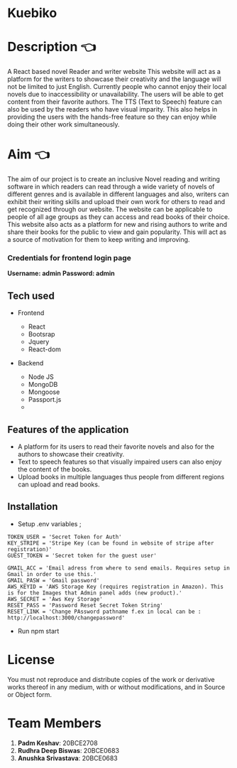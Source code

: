 # Kuebiko
# Description :point_left:
A React based novel Reader and writer website
This website will act as a platform for the writers to showcase their creativity and the
language will not be limited to just English. Currently people who cannot enjoy their
local novels due to inaccessibility or unavailability. The users will be able to get content
from their favorite authors.
The TTS (Text to Speech) feature can also be used by the readers who have visual
imparity. This also helps in providing the users with the hands-free feature so they
can enjoy while doing their other work simultaneously.
# Aim :point_left:
The aim of our project is to create an inclusive Novel reading and writing
software in which readers can read through a wide variety of novels of different
genres and is available in different languages and also, writers can exhibit their
writing skills and upload their own work for others to read and get recognized
through our website. The website can be applicable to people of all age groups
as they can access and read books of their choice. This website also acts as a
platform for new and rising authors to write and share their books for the public
to view and gain popularity. This will act as a source of motivation for them to
keep writing and improving.
### Credentials for frontend login page
**Username: admin**
**Password: admin**

## Tech used 

- Frontend
  - React
  - Bootsrap
  - Jquery
  - React-dom
  
 - Backend 
    - Node JS
    - MongoDB
    - Mongoose
    - Passport.js
    - 
## Features of the application
- A platform for its users to read their favorite novels and also for the authors to showcase their creativity.
- Text to speech features so that visually impaired users can also enjoy the content of the books.
- Upload books in multiple languages thus people from different regions can upload and read books.
## Installation
- Setup .env variables  ;

```DB_CONNECT = "This is Connection string to MongoDB"
TOKEN_USER = 'Secret Token for Auth'
KEY_STRIPE = 'Stripe Key (can be found in website of stripe after registration)'
GUEST_TOKEN = 'Secret token for the guest user'

GMAIL_ACC = 'Email adress from where to send emails. Requires setup in Gmail in order to use this.'
GMAIL_PASW = 'Gmail password'
AWS_KEYID = 'AWS Storage Key (requires registration in Amazon). This is for the Images that Admin panel adds (new product).'
AWS_SECRET = 'Aws Key Storage'
RESET_PASS = 'Password Reset Secret Token String'
RESET_LINK = 'Change PAssword pathname f.ex in local can be : http://localhost:3000/changepassword'
```
- Run npm start
# License 
You must not reproduce and distribute copies of the work or derivative works thereof in any medium, with or without
modifications, and in Source or Object form.

# Team Members 
1. **Padm Keshav**: 20BCE2708
2. **Rudhra Deep Biswas**: 20BCE0683
3. **Anushka Srivastava**: 20BCE0683



